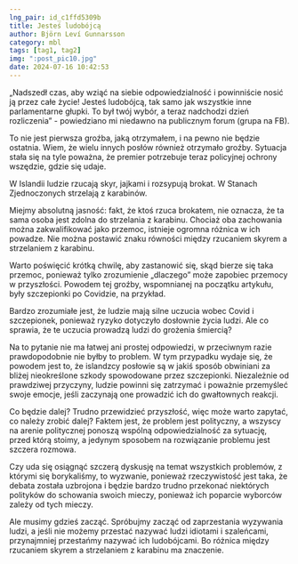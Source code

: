 ```yaml
---
lng_pair: id_c1ffd5309b
title: Jesteś ludobójcą
author: Björn Leví Gunnarsson
category: mbl
tags: [tag1, tag2]
img: ":post_pic10.jpg"
date: 2024-07-16 10:42:53
---
```

„Nadszedł czas, aby wziąć na siebie odpowiedzialność i powinniście nosić ją przez całe życie! Jesteś ludobójcą, tak samo jak wszystkie inne parlamentarne głupki. To był twój wybór, a teraz nadchodzi dzień rozliczenia” - powiedziano mi niedawno na publicznym forum (grupa na FB).

To nie jest pierwsza groźba, jaką otrzymałem, i na pewno nie będzie ostatnia. Wiem, że wielu innych posłów również otrzymało groźby. Sytuacja stała się na tyle poważna, że premier potrzebuje teraz policyjnej ochrony wszędzie, gdzie się udaje.

W Islandii ludzie rzucają skyr, jajkami i rozsypują brokat. W Stanach Zjednoczonych strzelają z karabinów.

Miejmy absolutną jasność: fakt, że ktoś rzuca brokatem, nie oznacza, że ta sama osoba jest zdolna do strzelania z karabinu. Chociaż oba zachowania można zakwalifikować jako przemoc, istnieje ogromna różnica w ich powadze. Nie można postawić znaku równości między rzucaniem skyrem a strzelaniem z karabinu.

Warto poświęcić krótką chwilę, aby zastanowić się, skąd bierze się taka przemoc, ponieważ tylko zrozumienie „dlaczego” może zapobiec przemocy w przyszłości. Powodem tej groźby, wspomnianej na początku artykułu, były szczepionki po Covidzie, na przykład.

Bardzo zrozumiałe jest, że ludzie mają silne uczucia wobec Covid i szczepionek, ponieważ ryzyko dotyczyło dosłownie życia ludzi. Ale co sprawia, że te uczucia prowadzą ludzi do grożenia śmiercią?

Na to pytanie nie ma łatwej ani prostej odpowiedzi, w przeciwnym razie prawdopodobnie nie byłby to problem. W tym przypadku wydaje się, że powodem jest to, że islandzcy posłowie są w jakiś sposób obwiniani za bliżej nieokreślone szkody spowodowane przez szczepionki. Niezależnie od prawdziwej przyczyny, ludzie powinni się zatrzymać i poważnie przemyśleć swoje emocje, jeśli zaczynają one prowadzić ich do gwałtownych reakcji.

Co będzie dalej? Trudno przewidzieć przyszłość, więc może warto zapytać, co należy zrobić dalej? Faktem jest, że problem jest polityczny, a wszyscy na arenie politycznej ponoszą wspólną odpowiedzialność za sytuację, przed którą stoimy, a jedynym sposobem na rozwiązanie problemu jest szczera rozmowa.

Czy uda się osiągnąć szczerą dyskusję na temat wszystkich problemów, z którymi się borykaliśmy, to wyzwanie, ponieważ rzeczywistość jest taka, że debata została uzbrojona i będzie bardzo trudno przekonać niektórych polityków do schowania swoich mieczy, ponieważ ich poparcie wyborców zależy od tych mieczy.

Ale musimy gdzieś zacząć. Spróbujmy zacząć od zaprzestania wyzywania ludzi, a jeśli nie możemy przestać nazywać ludzi idiotami i szaleńcami, przynajmniej przestańmy nazywać ich ludobójcami. Bo różnica między rzucaniem skyrem a strzelaniem z karabinu ma znaczenie.